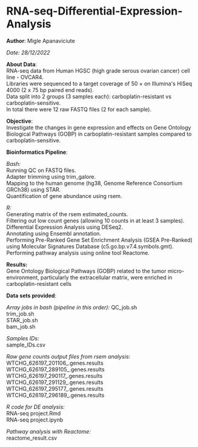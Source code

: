 # RNA-seq-Differential-Expression-Analysis

**Author**: Migle Apanaviciute

*Date: 28/12/2022*

**About Data**:<br/>
RNA-seq data from Human HGSC (high grade serous ovarian cancer) cell line - OVCAR4.<br/>
Libraries were sequenced to a target coverage of 50 × on Illumina's HiSeq 4000 (2 x 75 bp paired end reads).<br/> 
Data split into 2 groups (3 samples each): carboplatin-resistant vs carboplatin-sensitive.<br/>
In total there were 12 raw FASTQ files (2 for each sample). 

**Objective**:<br/>
Investigate the changes in gene expression and effects on Gene Ontology Biological Pathways (GOBP) in carboplatin-resistant samples compared to carboplatin-sensitive.

**Bioinformatics Pipeline**:<br/>

*Bash:*<br/>
Running QC on FASTQ files.<br/>
Adapter trimming using trim_galore.<br/>
Mapping to the human genome (hg38, Genome Reference Consortium GRCh38) using STAR.<br/>
Quantification of gene abundance using rsem.<br/>

*R:*<br/>
Generating matrix of the rsem estimated_counts.<br/>
Filtering out low count genes (allowing 10 counts in at least 3 samples).<br/>
Differential Expression Analysis using DESeq2.<br/>
Annotating using Ensembl annotation.<br/>
Performing Pre-Ranked Gene Set Enrichment Analysis (GSEA Pre-Ranked) using Molecular Signatures Database (c5.go.bp.v7.4.symbols.gmt).<br/>
Performing pathway analysis using online tool Reactome.

**Results:**<br/>
Gene Ontology Biological Pathways (GOBP) related to the tumor micro-environment, particularly the extracellular matrix, were enriched in carboplatin-resistant cells

**Data sets provided**:<br/>

*Array jobs in bash (pipeline in this order):*
QC_job.sh<br/>
trim_job.sh<br/>
STAR_job.sh<br/>
bam_job.sh<br/>

*Samples IDs:*<br/>
sample_IDs.csv

*Raw gene counts output files from rsem analysis:*<br/>
WTCHG_626197_201106_.genes.results<br/>
WTCHG_626197_289105_.genes.results<br/>
WTCHG_626197_290117_.genes.results<br/>
WTCHG_626197_291129_.genes.results<br/>
WTCHG_626197_295177_.genes.results<br/>
WTCHG_626197_296189_.genes.results<br/>

*R code for DE analysis:*<br/>
RNA-seq project.Rmd<br/>
RNA-seq project.ipynb<br/>

*Pathway analysis with Reactome:*<br/>
reactome_result.csv<br/>
